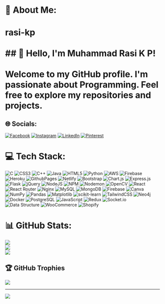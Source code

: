 # 💫 About Me:
# rasi-kp<br><br>## 👋 Hello, I'm Muhammad Rasi K P!<br><br>Welcome to my GitHub profile. I'm passionate about Programming. Feel free to explore my repositories and projects.<be><be>


## 🌐 Socials:
[![Facebook](https://img.shields.io/badge/Facebook-%231877F2.svg?logo=Facebook&logoColor=white)](https://www.facebook.com/rasikp.rasikp.9) [![Instagram](https://img.shields.io/badge/Instagram-%23E4405F.svg?logo=Instagram&logoColor=white)](https://instagram.com/rasi_k_p) [![LinkedIn](https://img.shields.io/badge/LinkedIn-%230077B5.svg?logo=linkedin&logoColor=white)](https://linkedin.com/in/https://www.linkedin.com/in/muhammad-rasi-k-p-820498240/) [![Pinterest](https://img.shields.io/badge/Pinterest-%23E60023.svg?logo=Pinterest&logoColor=white)](https://pinterest.com/rasir239) 
 

# 💻 Tech Stack:
![C](https://img.shields.io/badge/c-%2300599C.svg?style=for-the-badge&logo=c&logoColor=white) ![CSS3](https://img.shields.io/badge/css3-%231572B6.svg?style=for-the-badge&logo=css3&logoColor=white) ![C++](https://img.shields.io/badge/c++-%2300599C.svg?style=for-the-badge&logo=c%2B%2B&logoColor=white) ![Java](https://img.shields.io/badge/java-%23ED8B00.svg?style=for-the-badge&logo=openjdk&logoColor=white) ![HTML5](https://img.shields.io/badge/html5-%23E34F26.svg?style=for-the-badge&logo=html5&logoColor=white) ![Python](https://img.shields.io/badge/python-3670A0?style=for-the-badge&logo=python&logoColor=ffdd54) ![AWS](https://img.shields.io/badge/AWS-%23FF9900.svg?style=for-the-badge&logo=amazon-aws&logoColor=white) ![Firebase](https://img.shields.io/badge/firebase-%23039BE5.svg?style=for-the-badge&logo=firebase) ![Heroku](https://img.shields.io/badge/heroku-%23430098.svg?style=for-the-badge&logo=heroku&logoColor=white) ![GithubPages](https://img.shields.io/badge/github%20pages-121013?style=for-the-badge&logo=github&logoColor=white) ![Netlify](https://img.shields.io/badge/netlify-%23000000.svg?style=for-the-badge&logo=netlify&logoColor=#00C7B7) ![Bootstrap](https://img.shields.io/badge/bootstrap-%238511FA.svg?style=for-the-badge&logo=bootstrap&logoColor=white) ![Chart.js](https://img.shields.io/badge/chart.js-F5788D.svg?style=for-the-badge&logo=chart.js&logoColor=white) ![Express.js](https://img.shields.io/badge/express.js-%23404d59.svg?style=for-the-badge&logo=express&logoColor=%2361DAFB) ![Flask](https://img.shields.io/badge/flask-%23000.svg?style=for-the-badge&logo=flask&logoColor=white) ![jQuery](https://img.shields.io/badge/jquery-%230769AD.svg?style=for-the-badge&logo=jquery&logoColor=white) ![NodeJS](https://img.shields.io/badge/node.js-6DA55F?style=for-the-badge&logo=node.js&logoColor=white) ![NPM](https://img.shields.io/badge/NPM-%23CB3837.svg?style=for-the-badge&logo=npm&logoColor=white) ![Nodemon](https://img.shields.io/badge/NODEMON-%23323330.svg?style=for-the-badge&logo=nodemon&logoColor=%BBDEAD) ![OpenCV](https://img.shields.io/badge/opencv-%23white.svg?style=for-the-badge&logo=opencv&logoColor=white) ![React](https://img.shields.io/badge/react-%2320232a.svg?style=for-the-badge&logo=react&logoColor=%2361DAFB) ![React Router](https://img.shields.io/badge/React_Router-CA4245?style=for-the-badge&logo=react-router&logoColor=white) ![Nginx](https://img.shields.io/badge/nginx-%23009639.svg?style=for-the-badge&logo=nginx&logoColor=white) ![MySQL](https://img.shields.io/badge/mysql-%2300000f.svg?style=for-the-badge&logo=mysql&logoColor=white) ![MongoDB](https://img.shields.io/badge/MongoDB-%234ea94b.svg?style=for-the-badge&logo=mongodb&logoColor=white) ![Firebase](https://img.shields.io/badge/Firebase-039BE5?style=for-the-badge&logo=Firebase&logoColor=white) ![Canva](https://img.shields.io/badge/Canva-%2300C4CC.svg?style=for-the-badge&logo=Canva&logoColor=white) ![NumPy](https://img.shields.io/badge/numpy-%23013243.svg?style=for-the-badge&logo=numpy&logoColor=white) ![Pandas](https://img.shields.io/badge/pandas-%23150458.svg?style=for-the-badge&logo=pandas&logoColor=white) ![Matplotlib](https://img.shields.io/badge/Matplotlib-%23ffffff.svg?style=for-the-badge&logo=Matplotlib&logoColor=black) ![scikit-learn](https://img.shields.io/badge/scikit--learn-%23F7931E.svg?style=for-the-badge&logo=scikit-learn&logoColor=white)
![TailwindCSS](https://img.shields.io/badge/tailwindcss-%2338B2AC.svg?style=for-the-badge&logo=tailwind-css&logoColor=white) ![Neo4j](https://img.shields.io/badge/neo4j-%2300BFFF.svg?style=for-the-badge&logo=neo4j&logoColor=white) ![Docker](https://img.shields.io/badge/docker-%232496ED.svg?style=for-the-badge&logo=docker&logoColor=white) ![PostgreSQL](https://img.shields.io/badge/postgresql-%23316192.svg?style=for-the-badge&logo=postgresql&logoColor=white) ![JavaScript](https://img.shields.io/badge/javascript-%23F7DF1E.svg?style=for-the-badge&logo=javascript&logoColor=black) ![Redux](https://img.shields.io/badge/redux-%23764ABC.svg?style=for-the-badge&logo=redux&logoColor=white) ![Socket.io](https://img.shields.io/badge/Socket.io-black?style=for-the-badge&logo=socket.io&logoColor=white) ![Data Structure](https://img.shields.io/badge/Data%20Structure-%23000.svg?style=for-the-badge&logo=Data-Structures&logoColor=white) ![WooCommerce](https://img.shields.io/badge/woocommerce-%23593D88.svg?style=for-the-badge&logo=woocommerce&logoColor=white) ![Shopify](https://img.shields.io/badge/shopify-%237AB55C.svg?style=for-the-badge&logo=shopify&logoColor=white)
# 📊 GitHub Stats:
![](https://github-readme-stats.vercel.app/api?username=rasi-kp&theme=radical&hide_border=false&include_all_commits=false&count_private=false)<br/>
![](https://github-readme-streak-stats.herokuapp.com/?user=rasi-kp&theme=radical&hide_border=false)<br/>
![](https://github-readme-stats.vercel.app/api/top-langs/?username=rasi-kp&theme=radical&hide_border=false&include_all_commits=false&count_private=false&layout=compact)

## 🏆 GitHub Trophies
![](https://github-profile-trophy.vercel.app/?username=rasi-kp&theme=radical&no-frame=false&no-bg=false&margin-w=4)

---
[![](https://visitcount.itsvg.in/api?id=rasi-kp&icon=0&color=0)](https://visitcount.itsvg.in)

<!-- Proudly created with GPRM ( https://gprm.itsvg.in ) -->
